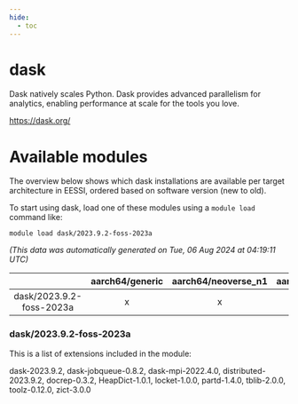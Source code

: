 ```yaml
---
hide:
  - toc
---
```


dask
====


Dask natively scales Python. Dask provides advanced parallelism for analytics, enabling performance at scale for the tools you love.

https://dask.org/
# Available modules


The overview below shows which dask installations are available per target architecture in EESSI, ordered based on software version (new to old).

To start using dask, load one of these modules using a `module load` command like:

```shell
module load dask/2023.9.2-foss-2023a
```

*(This data was automatically generated on Tue, 06 Aug 2024 at 04:19:11 UTC)*  

| |aarch64/generic|aarch64/neoverse_n1|aarch64/neoverse_v1|x86_64/generic|x86_64/amd/zen2|x86_64/amd/zen3|x86_64/amd/zen4|x86_64/intel/haswell|x86_64/intel/skylake_avx512|
| :---: | :---: | :---: | :---: | :---: | :---: | :---: | :---: | :---: | :---: |
|dask/2023.9.2-foss-2023a|x|x|x|x|x|x|x|x|x|


### dask/2023.9.2-foss-2023a

This is a list of extensions included in the module:

dask-2023.9.2, dask-jobqueue-0.8.2, dask-mpi-2022.4.0, distributed-2023.9.2, docrep-0.3.2, HeapDict-1.0.1, locket-1.0.0, partd-1.4.0, tblib-2.0.0, toolz-0.12.0, zict-3.0.0